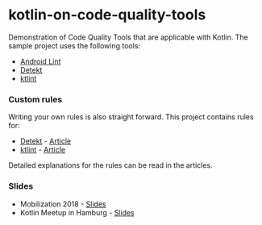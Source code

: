 # kotlin-on-code-quality-tools

Demonstration of Code Quality Tools that are applicable with Kotlin. The sample project uses the following tools:

- [Android Lint](https://developer.android.com/studio/write/lint)
- [Detekt](https://github.com/arturbosch/detekt)
- [ktlint](https://github.com/shyiko/ktlint)

### Custom rules

Writing your own rules is also straight forward. This project contains rules for:

- [Detekt](custom-detekt-rules) - [Article](https://medium.com/@vanniktech/writing-your-first-detekt-rule-ee940e56428d)
- [ktlint](custom-ktlint-rules) - [Article](https://medium.com/@vanniktech/writing-your-first-ktlint-rule-5a1707f4ca5b)

Detailed explanations for the rules can be read in the articles.

### Slides

- Mobilization 2018 - [Slides](https://docs.google.com/presentation/d/1sUoQCRHTR01JfaS67Qkd7K1rdRLOhO6QGCelZZwxOKs/edit?usp=sharing)
- Kotlin Meetup in Hamburg - [Slides](https://docs.google.com/presentation/d/1uAS2D1aF1euFmKCgq_IyFX0c2Ph1xE9fuGEPQpfs01E/edit?usp=sharing)